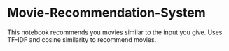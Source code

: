 # Movie-Recommendation-System
This notebook recommends you movies similar to the input you give. Uses TF-IDF and cosine similarity to recommend movies.
